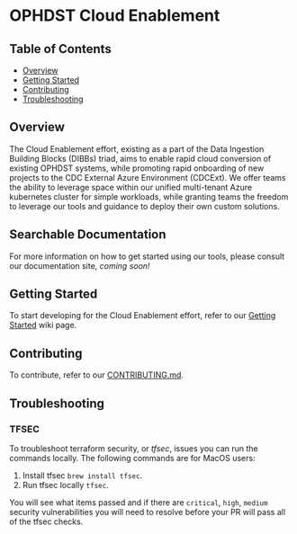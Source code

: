 # OPHDST Cloud Enablement

## Table of Contents
  - [Overview](#overview)
  - [Getting Started](#getting-started)
  - [Contributing](#contributing)
  - [Troubleshooting](#troubleshooting)

## Overview
The Cloud Enablement effort, existing as a part of the Data Ingestion Building Blocks (DIBBs) triad, aims to enable rapid cloud conversion of existing OPHDST systems, while promoting rapid onboarding of new projects to the CDC External Azure Environment (CDCExt). We offer teams the ability to leverage space within our unified multi-tenant Azure kubernetes cluster for simple workloads, while granting teams the freedom to leverage our tools and guidance to deploy their own custom solutions.

## Searchable Documentation
For more information on how to get started using our tools, please consult our documentation site, _coming soon!_

## Getting Started
To start developing for the Cloud Enablement effort, refer to our [Getting Started](https://github.com/CDCgov/dibbs-cloud/wiki/Getting-Started) wiki page.

## Contributing
To contribute, refer to our [CONTRIBUTING.md](CONTRIBUTING.md).

## Troubleshooting
### TFSEC
To troubleshoot terraform security, or _tfsec_, issues you can run the commands locally. The following commands are for MacOS users:

1. Install tfsec `brew install tfsec`.
2. Run tfsec locally `tfsec`.

You will see what items passed and if there are `critical`, `high`, `medium` security vulnerabilities you will need to resolve before your PR will pass all of the tfsec checks.

